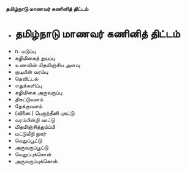 **தமிழ்நாடு மாணவர் கணினித் திட்டம்**
- # தமிழ்நாடு மாணவர் கணினித் திட்டம்
- n. மடுப்பு
- கழிமிகைத் துய்ப்பு
- உணவின் மிதமிஞ்சிய அளவு
- குடியின் வரம்பு
- தெவிட்டல்
- எதுக்களிப்பு
- கழிமிகை அருவருப்பு
- திகட்டுவளம்
- தேக்குவளம்
- (வினை.) பெருந்தீனி  புகட்டு
- வரம்பின்றி ஊட்டு
- மிதமிஞ்சித்துய்ப்பி
- மட்டுமீறி நுகர்
- வெறுப்பூட்டு
- அருவருப்பூட்டு
- வெறுப்புக்கொள்
- அருவருப்புக்கொள்.

